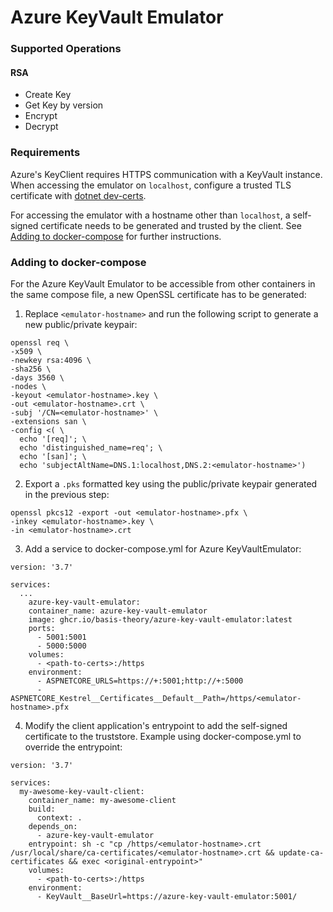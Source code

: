 # Azure KeyVault Emulator

### Supported Operations

#### RSA

- Create Key
- Get Key by version
- Encrypt
- Decrypt


### Requirements

Azure's KeyClient requires HTTPS communication with a KeyVault instance.
When accessing the emulator on `localhost`, configure a trusted TLS certificate with [dotnet dev-certs](https://docs.microsoft.com/en-us/dotnet/core/additional-tools/self-signed-certificates-guide#with-dotnet-dev-certs).

For accessing the emulator with a hostname other than `localhost`, a self-signed certificate needs to be generated and trusted by the client. See [Adding to docker-compose](#adding-to-docker-compose) for further instructions.

### Adding to docker-compose

For the Azure KeyVault Emulator to be accessible from other containers in the same compose file, a new OpenSSL certificate has to be generated:
1. Replace `<emulator-hostname>` and run the following script to generate a new public/private keypair:
```
openssl req \
-x509 \
-newkey rsa:4096 \
-sha256 \
-days 3560 \
-nodes \
-keyout <emulator-hostname>.key \
-out <emulator-hostname>.crt \
-subj '/CN=<emulator-hostname>' \
-extensions san \
-config <( \
  echo '[req]'; \
  echo 'distinguished_name=req'; \
  echo '[san]'; \
  echo 'subjectAltName=DNS.1:localhost,DNS.2:<emulator-hostname>')
```
2. Export a `.pks` formatted key using the public/private keypair generated in the previous step:
```
openssl pkcs12 -export -out <emulator-hostname>.pfx \
-inkey <emulator-hostname>.key \
-in <emulator-hostname>.crt
```
3. Add a service to docker-compose.yml for Azure KeyVaultEmulator:
```
version: '3.7'

services:
  ...
    azure-key-vault-emulator:
    container_name: azure-key-vault-emulator
    image: ghcr.io/basis-theory/azure-key-vault-emulator:latest
    ports:
      - 5001:5001
      - 5000:5000
    volumes:
      - <path-to-certs>:/https
    environment:
      - ASPNETCORE_URLS=https://+:5001;http://+:5000
      - ASPNETCORE_Kestrel__Certificates__Default__Path=/https/<emulator-hostname>.pfx
```
4. Modify the client application's entrypoint to add the self-signed certificate to the truststore. Example using docker-compose.yml to override the entrypoint:
```
version: '3.7'

services:
  my-awesome-key-vault-client:
    container_name: my-awesome-client
    build:
      context: .
    depends_on:
      - azure-key-vault-emulator
    entrypoint: sh -c "cp /https/<emulator-hostname>.crt /usr/local/share/ca-certificates/<emulator-hostname>.crt && update-ca-certificates && exec <original-entrypoint>"
    volumes:
      - <path-to-certs>:/https
    environment:
      - KeyVault__BaseUrl=https://azure-key-vault-emulator:5001/
```
